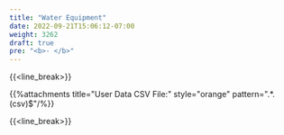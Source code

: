 ```yaml
---
title: "Water Equipment"
date: 2022-09-21T15:06:12-07:00
weight: 3262
draft: true
pre: "<b>- </b>"
---
```


{{<line_break>}}

{{%attachments title="User Data CSV File:" style="orange" pattern=".*\.(csv)$"/%}}

{{<line_break>}}